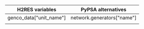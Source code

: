 | **H2RES variables**            | **PyPSA alternatives**       |
|-----------------------------|-----------------------------------------------|
| genco_data["unit_name"]                   | network.generators["name"]      |
|                            |                                 |